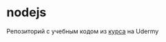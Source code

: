 # nodejs
Репозиторий с учебным кодом из [курса](https://www.udemy.com/course/nodejs-the-complete-guide/) на Udermy
